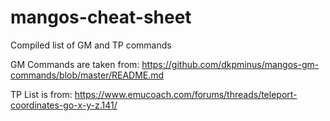 # mangos-cheat-sheet
Compiled list of GM and TP commands

GM Commands are taken from:
https://github.com/dkpminus/mangos-gm-commands/blob/master/README.md

TP List is from:
https://www.emucoach.com/forums/threads/teleport-coordinates-go-x-y-z.141/